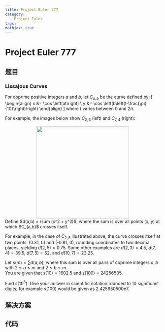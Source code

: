 ```yaml
---
title: Project Euler 777
category:
  - Project Euler
tags:
mathjax: true
---
```

<escape><!-- more --></escape>
    
# Project Euler 777
## 题目
### Lissajous Curves


For coprime positive integers $a$ and $b$, let $C_{a,b}$ be the curve defined by:
\[
\begin{align}
x &amp;= \cos \left(at\right) \\
y &amp;= \cos \left(b\left(t-\frac{\pi}{10}\right)\right)
\end{align}
\]
where $t$ varies between 0 and $2\pi$.

For example, the images below show $C_{2,5}$ (left) and $C_{7,4}$ (right):
<div style="text-align:center;">
<img src="project/images/p777_lissajous-pair-25-74.png" class="dark_img" alt="" height="300" />
</div>
Define $d(a,b) = \sum (x^2 + y^2)$, where the sum is over all points (x, y) at which $C_{a,b}$ crosses itself.

For example, in the case of $C_{2,5}$ illustrated above, the curve crosses itself at two points: (0.31, 0) and (-0.81, 0), rounding coordinates to two decimal places, yielding $d(2, 5)=0.75$. Some other examples are $d(2,3)=4.5$, $d(7,4)=39.5$, <span style="white-space:nowrap;">$d(7,5)=52$,</span> and $d(10,7)=23.25$.

Let $s(m) = \sum d(a,b)$, where this sum is over all pairs of coprime integers $a,b$ with $2\le a\le m$ and $2\le b\le m$.<br />
You are given that $s(10) = 1602.5$ and $s(100) = 24256505$.

Find $s(10^6)$. Give your answer in scientific notation rounded to 10 significant digits; for example $s(100)$ would be given as 2.425650500e7.


## 解决方案


## 代码



